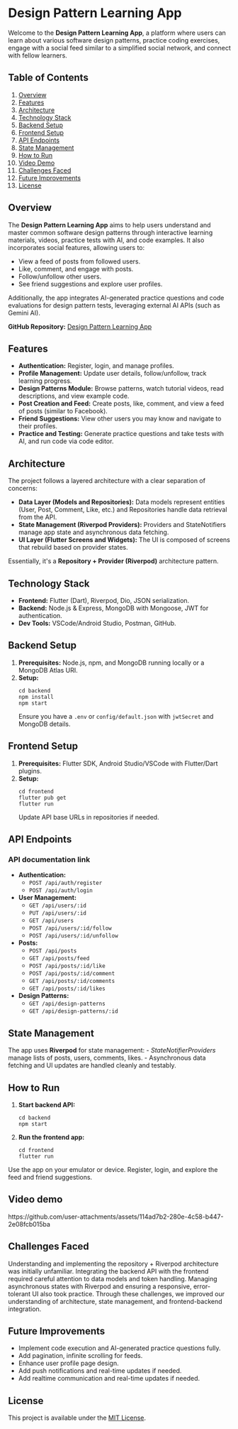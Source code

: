 
<h1>Design Pattern Learning App</h1>

<p>Welcome to the <strong>Design Pattern Learning App</strong>, a platform where users can learn about various software design patterns, practice coding exercises, engage with a social feed similar to a simplified social network, and connect with fellow learners.</p>

<h2>Table of Contents</h2>
<ol>
  <li><a href="#overview">Overview</a></li>
  <li><a href="#features">Features</a></li>
  <li><a href="#architecture">Architecture</a></li>
  <li><a href="#technology-stack">Technology Stack</a></li>
  <li><a href="#backend-setup">Backend Setup</a></li>
  <li><a href="#frontend-setup">Frontend Setup</a></li>
  <li><a href="#api-endpoints">API Endpoints</a></li>
  <li><a href="#state-management">State Management</a></li>
  <li><a href="#how-to-run">How to Run</a></li>
  <li><a href="#screenshots">Video Demo</a></li>
  <li><a href="#challenges-faced">Challenges Faced</a></li>
  <li><a href="#future-improvements">Future Improvements</a></li>
  <li><a href="#license">License</a></li>
</ol>

<h2 id="overview">Overview</h2>
<p>The <strong>Design Pattern Learning App</strong> aims to help users understand and master common software design patterns through interactive learning materials, videos, practice tests with AI, and code examples. It also incorporates social features, allowing users to:</p>
<ul>
  <li>View a feed of posts from followed users.</li>
  <li>Like, comment, and engage with posts.</li>
  <li>Follow/unfollow other users.</li>
  <li>See friend suggestions and explore user profiles.</li>
</ul>

<p>Additionally, the app integrates AI-generated practice questions and code evaluations for design pattern tests, leveraging external AI APIs (such as Gemini AI).</p>

<p><strong>GitHub Repository:</strong> <a href="https://github.com/Farzine/Design-Pattern-Learning-Appp">Design Pattern Learning App</a></p>

<h2 id="features">Features</h2>
<ul>
  <li><strong>Authentication:</strong> Register, login, and manage profiles.</li>
  <li><strong>Profile Management:</strong> Update user details, follow/unfollow, track learning progress.</li>
  <li><strong>Design Patterns Module:</strong> Browse patterns, watch tutorial videos, read descriptions, and view example code.</li>
  <li><strong>Post Creation and Feed:</strong> Create posts, like, comment, and view a feed of posts (similar to Facebook).</li>
  <li><strong>Friend Suggestions:</strong> View other users you may know and navigate to their profiles.</li>
  <li><strong>Practice and Testing:</strong> Generate practice questions and take tests with AI, and  run code via code editor.</li>
</ul>

<h2 id="architecture">Architecture</h2>
<p>The project follows a layered architecture with a clear separation of concerns:</p>
<ul>
  <li><strong>Data Layer (Models and Repositories):</strong> Data models represent entities (User, Post, Comment, Like, etc.) and Repositories handle data retrieval from the API.</li>
  <li><strong>State Management (Riverpod Providers):</strong> Providers and StateNotifiers manage app state and asynchronous data fetching.</li>
  <li><strong>UI Layer (Flutter Screens and Widgets):</strong> The UI is composed of screens that rebuild based on provider states.</li>
</ul>

<p>Essentially, it's a <strong>Repository + Provider (Riverpod)</strong> architecture pattern.</p>

<h2 id="technology-stack">Technology Stack</h2>
<ul>
  <li><strong>Frontend:</strong> Flutter (Dart), Riverpod, Dio, JSON serialization.</li>
  <li><strong>Backend:</strong> Node.js &amp; Express, MongoDB with Mongoose, JWT for authentication.</li>
  <li><strong>Dev Tools:</strong> VSCode/Android Studio, Postman, GitHub.</li>
</ul>

<h2 id="backend-setup">Backend Setup</h2>
<ol>
  <li><strong>Prerequisites:</strong> Node.js, npm, and MongoDB running locally or a MongoDB Atlas URI.</li>
  <li><strong>Setup:</strong><br>
    <pre><code>cd backend
npm install
npm start
</code></pre>
    Ensure you have a <code>.env</code> or <code>config/default.json</code> with <code>jwtSecret</code> and MongoDB details.
  </li>
</ol>

<h2 id="frontend-setup">Frontend Setup</h2>
<ol>
  <li><strong>Prerequisites:</strong> Flutter SDK, Android Studio/VSCode with Flutter/Dart plugins.</li>
  <li><strong>Setup:</strong><br>
    <pre><code>cd frontend
flutter pub get
flutter run
</code></pre>
    Update API base URLs in repositories if needed.
  </li>
</ol>

<h2 id="api-endpoints">API Endpoints</h2>
<h3 id="api-endpoints" <a href="https://documenter.getpostman.com/view/32714993/2sAYBbd8cG">API documentation link</h3>
<ul>
  <li><strong>Authentication:</strong>
    <ul>
      <li><code>POST /api/auth/register</code></li>
      <li><code>POST /api/auth/login</code></li>
    </ul>
  </li>
  <li><strong>User Management:</strong>
    <ul>
      <li><code>GET /api/users/:id</code></li>
      <li><code>PUT /api/users/:id</code></li>
      <li><code>GET /api/users</code></li>
      <li><code>POST /api/users/:id/follow</code></li>
      <li><code>POST /api/users/:id/unfollow</code></li>
    </ul>
  </li>
  <li><strong>Posts:</strong>
    <ul>
      <li><code>POST /api/posts</code></li>
      <li><code>GET /api/posts/feed</code></li>
      <li><code>POST /api/posts/:id/like</code></li>
      <li><code>POST /api/posts/:id/comment</code></li>
      <li><code>GET /api/posts/:id/comments</code></li>
      <li><code>GET /api/posts/:id/likes</code></li>
    </ul>
  </li>
  <li><strong>Design Patterns:</strong>
    <ul>
      <li><code>GET /api/design-patterns</code></li>
      <li><code>GET /api/design-patterns/:id</code></li>
    </ul>
  </li>
</ul>

<h2 id="state-management">State Management</h2>
<p>The app uses <strong>Riverpod</strong> for state management:
- <em>StateNotifierProviders</em> manage lists of posts, users, comments, likes.
- Asynchronous data fetching and UI updates are handled cleanly and testably.</p>

<h2 id="how-to-run">How to Run</h2>
<ol>
  <li><strong>Start backend API:</strong><br>
    <pre><code>cd backend
npm start
</code></pre>
  </li>
  <li><strong>Run the frontend app:</strong><br>
    <pre><code>cd frontend
flutter run
</code></pre>
  </li>
</ol>

<p>Use the app on your emulator or device. Register, login, and explore the feed and friend suggestions.</p>

<h2 id="screenshots">Video demo</h2>
<p>https://github.com/user-attachments/assets/114ad7b2-280e-4c58-b447-2e08fcb015ba</p>

<h2 id="challenges-faced">Challenges Faced</h2>
<p>Understanding and implementing the repository + Riverpod architecture was initially unfamiliar. Integrating the backend API with the frontend required careful attention to data models and token handling. Managing asynchronous states with Riverpod and ensuring a responsive, error-tolerant UI also took practice. Through these challenges, we improved our understanding of architecture, state management, and frontend-backend integration.</p>

<h2 id="future-improvements">Future Improvements</h2>
<ul>
  <li>Implement code execution and AI-generated practice questions fully.</li>
  <li>Add pagination, infinite scrolling for feeds.</li>
  <li>Enhance user profile page design.</li>
  <li>Add push notifications and real-time updates if needed.</li>
  <li>Add realtime communication and real-time updates if needed.</li>
</ul>

<h2 id="license">License</h2>
<p>This project is available under the <a href="LICENSE">MIT License</a>.</p>

</body>
</html>
